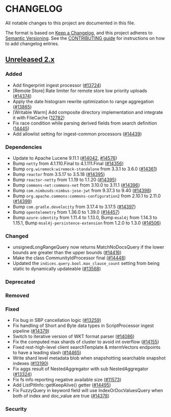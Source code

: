# CHANGELOG
All notable changes to this project are documented in this file.

The format is based on [Keep a Changelog](https://keepachangelog.com/en/1.0.0/), and this project adheres to [Semantic Versioning](https://semver.org/spec/v2.0.0.html). See the [CONTRIBUTING guide](./CONTRIBUTING.md#Changelog) for instructions on how to add changelog entries.

## [Unreleased 2.x]
### Added
- Add fingerprint ingest processor ([#13724](https://github.com/opensearch-project/OpenSearch/pull/13724))
- [Remote Store] Rate limiter for remote store low priority uploads ([#14374](https://github.com/opensearch-project/OpenSearch/pull/14374/))
- Apply the date histogram rewrite optimization to range aggregation ([#13865](https://github.com/opensearch-project/OpenSearch/pull/13865))
- [Writable Warm] Add composite directory implementation and integrate it with FileCache ([12782](https://github.com/opensearch-project/OpenSearch/pull/12782))
- Fix race condition while parsing derived fields from search definition ([14445](https://github.com/opensearch-project/OpenSearch/pull/14445))
- Add allowlist setting for ingest-common processors ([#14439](https://github.com/opensearch-project/OpenSearch/issues/14439))

### Dependencies
- Update to Apache Lucene 9.11.1 ([#14042](https://github.com/opensearch-project/OpenSearch/pull/14042), [#14576](https://github.com/opensearch-project/OpenSearch/pull/14576))
- Bump `netty` from 4.1.110.Final to 4.1.111.Final ([#14356](https://github.com/opensearch-project/OpenSearch/pull/14356))
- Bump `org.wiremock:wiremock-standalone` from 3.3.1 to 3.6.0 ([#14361](https://github.com/opensearch-project/OpenSearch/pull/14361))
- Bump `reactor` from 3.5.17 to 3.5.18 ([#14395](https://github.com/opensearch-project/OpenSearch/pull/14395))
- Bump `reactor-netty` from 1.1.19 to 1.1.20 ([#14395](https://github.com/opensearch-project/OpenSearch/pull/14395))
- Bump `commons-net:commons-net` from 3.10.0 to 3.11.1 ([#14396](https://github.com/opensearch-project/OpenSearch/pull/14396))
- Bump `com.nimbusds:nimbus-jose-jwt` from 9.37.3 to 9.40 ([#14398](https://github.com/opensearch-project/OpenSearch/pull/14398))
- Bump `org.apache.commons:commons-configuration2` from 2.10.1 to 2.11.0 ([#14399](https://github.com/opensearch-project/OpenSearch/pull/14399))
- Bump `com.gradle.develocity` from 3.17.4 to 3.17.5 ([#14397](https://github.com/opensearch-project/OpenSearch/pull/14397))
- Bump `opentelemetry` from 1.36.0 to 1.39.0 ([#14457](https://github.com/opensearch-project/OpenSearch/pull/14457))
- Bump `azure-identity` from 1.11.4 to 1.13.0, Bump `msal4j` from 1.14.3 to 1.15.1, Bump `msal4j-persistence-extension` from 1.2.0 to 1.3.0 ([#14506](https://github.com/opensearch-project/OpenSearch/pull/14506))

### Changed
- unsignedLongRangeQuery now returns MatchNoDocsQuery if the lower bounds are greater than the upper bounds ([#14416](https://github.com/opensearch-project/OpenSearch/pull/14416))
- Make the class CommunityIdProcessor final ([#14448](https://github.com/opensearch-project/OpenSearch/pull/14448))
- Updated the `indices.query.bool.max_clause_count` setting from being static to dynamically updateable ([#13568](https://github.com/opensearch-project/OpenSearch/pull/13568))

### Deprecated

### Removed

### Fixed
- Fix bug in SBP cancellation logic ([#13259](https://github.com/opensearch-project/OpenSearch/pull/13474))
- Fix handling of Short and Byte data types in ScriptProcessor ingest pipeline ([#14379](https://github.com/opensearch-project/OpenSearch/issues/14379))
- Switch to iterative version of WKT format parser ([#14086](https://github.com/opensearch-project/OpenSearch/pull/14086))
- Fix the computed max shards of cluster to avoid int overflow ([#14155](https://github.com/opensearch-project/OpenSearch/pull/14155))
- Fixed rest-high-level client searchTemplate & mtermVectors endpoints to have a leading slash ([#14465](https://github.com/opensearch-project/OpenSearch/pull/14465))
- Write shard level metadata blob when snapshotting searchable snapshot indexes ([#13190](https://github.com/opensearch-project/OpenSearch/pull/13190))
- Fix aggs result of NestedAggregator with sub NestedAggregator ([#13324](https://github.com/opensearch-project/OpenSearch/pull/13324))
- Fix fs info reporting negative available size ([#11573](https://github.com/opensearch-project/OpenSearch/pull/11573))
- Add ListPitInfo::getKeepAlive() getter ([#14495](https://github.com/opensearch-project/OpenSearch/pull/14495))
- Fix FuzzyQuery in keyword field will use IndexOrDocValuesQuery when both of index and doc_value are true ([#14378](https://github.com/opensearch-project/OpenSearch/pull/14378))

### Security

[Unreleased 2.x]: https://github.com/opensearch-project/OpenSearch/compare/2.15...2.x
